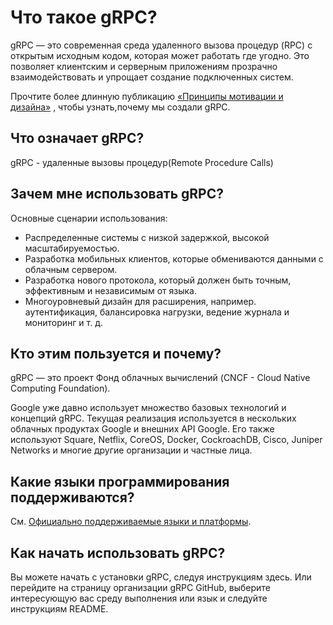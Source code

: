 # Что такое gRPC?

gRPC — это современная среда удаленного вызова процедур (RPC) с открытым
исходным кодом, которая может работать где угодно. Это позволяет клиентским и
серверным приложениям прозрачно взаимодействовать и упрощает создание подключенных
систем.

Прочтите более длинную публикацию [«Принципы мотивации и дизайна»](https://grpc.io/blog/principles/)
, чтобы узнать,почему мы создали gRPC.

## Что означает gRPC?

gRPC - удаленные вызовы процедур(Remote Procedure Calls)

## Зачем мне использовать gRPC?

Основные сценарии использования:

* Распределенные системы с низкой задержкой, высокой масштабируемостью.
* Разработка мобильных клиентов, которые обмениваются данными с облачным сервером.
* Разработка нового протокола, который должен быть точным, эффективным и 
независимым от языка.
* Многоуровневый дизайн для расширения, например. аутентификация, балансировка 
нагрузки, ведение журнала и мониторинг и т. д.

## Кто этим пользуется и почему?

gRPC — это проект Фонд облачных вычислений (CNCF - Cloud Native Computing Foundation).

Google уже давно использует множество базовых технологий и концепций gRPC. 
Текущая реализация используется в нескольких облачных продуктах Google и внешних 
API Google. Его также используют Square, Netflix, CoreOS, Docker, CockroachDB, 
Cisco, Juniper Networks и многие другие организации и частные лица.

## Какие языки программирования поддерживаются?

См. [Официально поддерживаемые языки и платформы](https://grpc.io/about/#officially-supported-languages-and-platforms).

## Как начать использовать gRPC?

Вы можете начать с установки gRPC, следуя инструкциям здесь. Или перейдите на 
страницу организации gRPC GitHub, выберите интересующую вас среду выполнения или 
язык и следуйте инструкциям README.